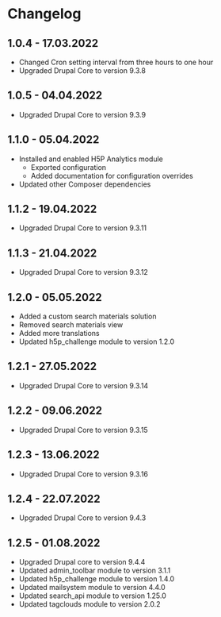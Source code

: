 # Changelog

## 1.0.4 - 17.03.2022

- Changed Cron setting interval from three hours to one hour
- Upgraded Drupal Core to version 9.3.8

## 1.0.5 - 04.04.2022

- Upgraded Drupal Core to version 9.3.9

## 1.1.0 - 05.04.2022

- Installed and enabled H5P Analytics module
  - Exported configuration
  - Added documentation for configuration overrides
- Updated other Composer dependencies

## 1.1.2 - 19.04.2022

- Upgraded Drupal Core to version 9.3.11

## 1.1.3 - 21.04.2022

- Upgraded Drupal Core to version 9.3.12

## 1.2.0 - 05.05.2022

 - Added a custom search materials solution
 - Removed search materials view
 - Added more translations
 - Updated h5p_challenge module to version 1.2.0

## 1.2.1 - 27.05.2022

- Upgraded Drupal Core to version 9.3.14

## 1.2.2 - 09.06.2022

- Upgraded Drupal Core to version 9.3.15

## 1.2.3 - 13.06.2022

- Upgraded Drupal Core to version 9.3.16

## 1.2.4 - 22.07.2022

- Upgraded Drupal Core to version 9.4.3

## 1.2.5 - 01.08.2022

- Upgraded Drupal core to version 9.4.4
- Updated admin_toolbar module to version 3.1.1
- Updated h5p_challenge module to version 1.4.0
- Updated mailsystem module to version 4.4.0
- Updated search_api module to version 1.25.0
- Updated tagclouds module to version 2.0.2
